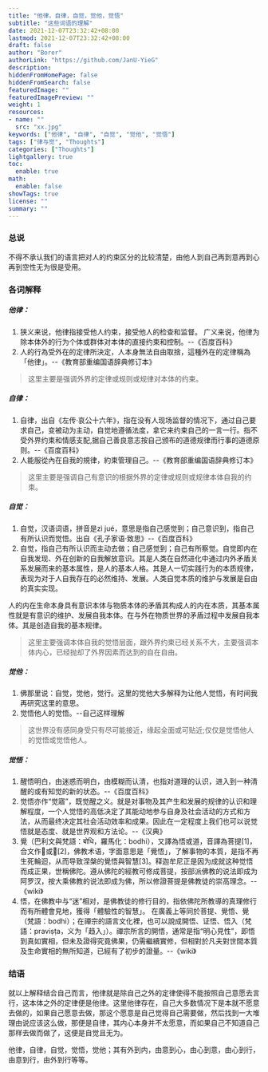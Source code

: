 ```yaml
---
title: "他律，自律，自觉，觉他，觉悟"
subtitle: "这些词语的理解"
date: 2021-12-07T23:32:42+08:00
lastmod: 2021-12-07T23:32:42+08:00
draft: false
author: "Borer"
authorLink: "https://github.com/JanU-YieG"
description:
hiddenFromHomePage: false
hiddenFromSearch: false
featuredImage: ""
featuredImagePreview: ""
weight: 1
resources:
- name: ""
  src: "xx.jpg"
keywords: ["他律", "自律", "自觉", "觉他", "觉悟"]
tags: ["律与觉", "Thoughts"]
categories: ["Thoughts"]
lightgallery: true
toc:
  enable: true
math:
  enable: false
showTags: true
license: ""
summary: ""
---
```

### 总说
不得不承认我们的语言把对人的约束区分的比较清楚，由他人到自己再到意再到心再到空性无为很是受用。

### 各词解释

##### 他律：

1.  狭义来说，他律指接受他人约束，接受他人的检查和监督。 广义来说，他律为除本体外的行为个体或群体对本体的直接约束和控制。--《百度百科》
2. 人的行為受外在的定律所決定，人本身無法自由取捨，這種外在的定律稱為「他律」。--《教育部重编国语辞典修订本》

> 这里主要是强调外界的定律或规则或规律对本体的约束。

##### 自律：
1. 自律，出自《左传·哀公十六年》，指在没有人现场监督的情况下，通过自己要求自己，变被动为主动，自觉地遵循法度，拿它来约束自己的一言一行。指不受外界约束和情感支配,据自己善良意志按自己颁布的道德规律而行事的道德原则。--《百度百科》
2. 人能服從內在自我的規律，約束管理自己。--《教育部重编国语辞典修订本》

> 这里主要是强调自己有意识的根据外界的定律或规则或规律本体自我的约束。


##### 自觉：
1. 自觉，汉语词语，拼音是zì jué，意思是指自己感觉到；自己意识到，指自己有所认识而觉悟。出自《孔子家语·致思》--《百度百科》
2. 自觉，指自己有所认识而主动去做；自己感觉到；自己有所察觉。自觉即内在自我发现、外在创新的自我解放意识。其是人类在自然进化中通过内外矛盾关系发展而来的基本属性，是人的基本人格。其是人一切实践行为的本质规律，表现为对于人自我存在的必然维持、发展。人类自觉本质的维护与发展是自由的真实实现。

人的内在生命本身具有意识本体与物质本体的矛盾其构成人的内在本质，其基本属性就是有意识的维护、发展自我本体。在与外在物质世界的矛盾过程中发展自我本体。其是创造自我的基本规律。

> 这里主要强调本体自我的觉悟层面，跟外界约束已经关系不大，主要强调本体内心，已经抛却了外界因素而达到的自在自由。

##### 觉他：
1. 佛那里说：自觉，觉他，觉行。这里的觉他大多解释为让他人觉悟，有时间我再研究这里的意思。
2. 觉悟他人的觉悟。--自己这样理解

> 这世界没有感同身受只有尽可能接近，缘起全面或可贴近;仅仅是觉悟他人的觉悟或觉悟他人。

##### 觉悟：
1. 醒悟明白，由迷惑而明白，由模糊而认清，也指对道理的认识，进入到一种清醒的或有知觉的新的状态。--《百度百科》
2. 觉悟亦作“觉寤”，既觉醒之义。就是对事物及其产生和发展的规律的认识和理解程度，一个人觉悟的高低决定了其能动地参与自身及社会活动的方式和方法，从而最终决定其社会活动效率和成果。因此在一定程度上我们也可以说觉悟就是态度、就是世界观和方法论。--《汉典》
3. 覺（巴利文與梵語：बोधि，羅馬化：bodhi），又譯為悟或道，音譯為菩提[1]，合文作𦬢或𦬵[2]，佛教术语，字面意思是「覺悟」，了解事物的本質，是指不再生死輪迴，从而导致涅槃的覺悟與智慧[3]。释迦牟尼正是因为成就这种觉悟而成正果，世稱佛陀。遵从佛陀的經教可修成菩提，按部派佛教的说法即成为阿罗汉，按大乘佛教的说法即成为佛，所以修證菩提是佛教徒的崇高理念。--《wiki》
4. 悟，在佛教中与“迷”相对，是佛教徒的修行目的，指依佛陀所教導的真理修行而有所體會見地，獲得「體驗性的智慧」。 在廣義上等同於菩提、覺悟、覺（梵語：bodhi）；在禪宗的語言文化裡，也可以說成開悟、证悟、悟入（梵語：praviṣṭa，义为「趋入」）。禪宗所言的開悟，通常是指“明心見性”，即悟到真如實相，但未及證得究竟佛果，仍需繼續實修，但相對於凡夫對世間本質及生命實相的無所知道，已經有了初步的證量。--《wiki》


### 结语
就以上解释结合自己而言，他律就是除自己之外的定律使得不能按照自己意愿去言行，这本体之外的定律便是他律。这里他律存在，自己大多数情况下是本就不愿意去做的，如果自己愿意去做，那这个愿意是自己觉得自己需要做，然后找到一大堆理由说应该这么做，那便是自律，其内心本身并不太愿意，而如果自己不知道自己那样去做而做了，这便是自觉且无为。

他律，自律，自觉，觉悟，觉他；其有外到内，由意到心，由心到意，由心到行，由意到行，由外到行等等。


